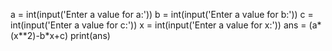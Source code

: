 a = int(input('Enter a value for a:'))
b = int(input('Enter a value for b:'))
c = int(input('Enter a value for c:'))
x = int(input('Enter a value for x:'))
ans = (a*(x**2)-b*x+c)
print(ans)

